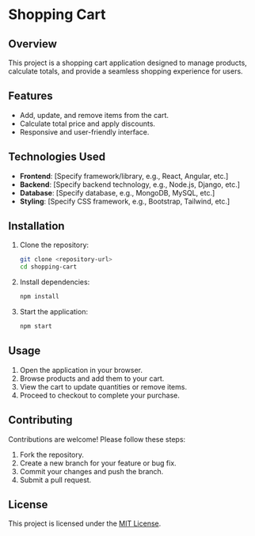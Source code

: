 # Shopping Cart

## Overview
This project is a shopping cart application designed to manage products, calculate totals, and provide a seamless shopping experience for users.

## Features
- Add, update, and remove items from the cart.
- Calculate total price and apply discounts.
- Responsive and user-friendly interface.

## Technologies Used
- **Frontend**: [Specify framework/library, e.g., React, Angular, etc.]
- **Backend**: [Specify backend technology, e.g., Node.js, Django, etc.]
- **Database**: [Specify database, e.g., MongoDB, MySQL, etc.]
- **Styling**: [Specify CSS framework, e.g., Bootstrap, Tailwind, etc.]

## Installation

1. Clone the repository:
   ```bash
   git clone <repository-url>
   cd shopping-cart
   ```

2. Install dependencies:
   ```bash
   npm install
   ```

3. Start the application:
   ```bash
   npm start
   ```

## Usage
1. Open the application in your browser.
2. Browse products and add them to your cart.
3. View the cart to update quantities or remove items.
4. Proceed to checkout to complete your purchase.

## Contributing
Contributions are welcome! Please follow these steps:
1. Fork the repository.
2. Create a new branch for your feature or bug fix.
3. Commit your changes and push the branch.
4. Submit a pull request.

## License
This project is licensed under the [MIT License](LICENSE).
